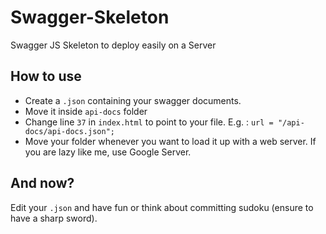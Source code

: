 # Swagger-Skeleton
Swagger JS Skeleton to deploy easily on a Server

## How to use
 - Create a `.json` containing your swagger documents.
 - Move it inside `api-docs` folder
 - Change line `37` in `index.html` to point to your file. E.g. : `url = "/api-docs/api-docs.json";`
 - Move your folder whenever you want to load it up with a web server. If you are lazy like me, use Google Server.

## And now?
Edit your `.json` and have fun or think about committing sudoku (ensure to have a sharp sword).
